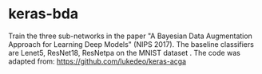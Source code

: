 # keras-bda
Train the three sub-networks in the paper "A Bayesian Data Augmentation Approach for Learning Deep Models" (NIPS 2017).
The baseline classifiers are Lenet5, ResNet18, ResNetpa on the MNIST dataset .
The code was adapted from: https://github.com/lukedeo/keras-acga

#
